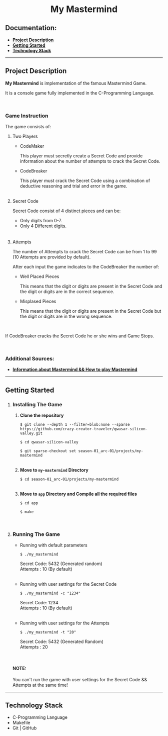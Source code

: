 <h1 align="center">My Mastermind</h1>

<h2>Documentation:</h2>
<ul>
    <li><a href="#project-description"><b>Project Description</b></a></li>
    <li><a href="#getting-started"><b>Getting Started</b></a></li>
    <li><a href="#technology-stack"><b>Technology Stack</b></a></li>
</ul>
<hr>

<!--Project Description-->
<div>
    <h2>Project Description</h2>
    <p><b>My Mastermind</b> is implementation of the famous Mastermind Game.</p>
    <p>It is a console game fully implemented in the C-Programming Language.</p><br>
    <h3>Game Instruction</h3>
    <p>The game consists of:</p>
    <ol>
        <li>Two Players</li>
        <ul>
            <li>CodeMaker</li>
            <p>This player must secretly сreate a Secret Code and provide information about the number of attempts to crack the Secret Code.</p>
            <li>CodeBreaker</li>
            <p>This player must crack the Secret Code using a combination of deductive reasoning and trial and error in the game.</p>
        </ul><br>
        <li>Secret Code</li>
        <p>Secret Code consist of 4 distinct pieces and can be:</p>
        <ul>
            <li>Only digits from 0-7.</li>
            <li>Only 4 Different digits.</li>
        </ul><br><br>
        <li>Attempts</li>
        <p>The number of Attempts to crack the Secret Code can be from 1 to 99 (10 Attempts are provided by default).</p>
        <p>After each input the game indicates to the CodeBreaker the number of:</p>
        <ul>
            <li>Well Placed Pieces</li>
            <p>This means that the digit or digits are present in the Secret Code and the digit or digits are in the correct sequence.</p>
            <li>Misplased Pieces</li>
            <p>This means that the digit or digits are present in the Secret Code but the digit or digits are in the wrong sequence.</p>
        </ul>
    </ol><br>
    <p>If CodeBreaker cracks the Secret Code he or she wins and Game Stops.</p><br>
    <h3>Additional Sources:</h3>
    <ul>
        <li><a href="https://www.youtube.com/watch?v=wsYPsrzCKiA"><b>Information about Mastermind && How to play Mastermind</b></a></li>
    </ul>
</div>
<hr>

<!--Getting Started-->
<div>
    <h2>Getting Started</h2>
    <ol type="1">
        <li><h3>Installing The Game</h3></li>
        <ol type="1">
            <li><b>Clone the repository</b></li>
                <p><code>$ git clone --depth 1 --filter=blob:none --sparse https://github.com/crazy-creator-traveler/qwasar-silicon-valley.git</code></p>
                <p><code>$ cd qwasar-silicon-valley</code></p>
                <p><code>$ git sparse-checkout set season-01_arc-01/projects/my-mastermind</code></p><br>
            <li><b>Move to <code>my-mastermind</code> Directory</b></li>
                <p><code>$ cd season-01_arc-01/projects/my-mastermind</code></p><br>
            <li><b>Move to <code>app</code> Directory and Compile all the required files</b></li>
                <p><code>$ cd app</code></p>
                <p><code>$ make</code></p>
        </ol><br>
        <li><h3>Running The Game</h3></li>
        <ul>
            <li>Running with default parameters</li>
                <p><code>$ ./my_mastermind</code></p>
                <p> Secret Code: 5432 (Generated random)<br>
                    Attempts   : 10 (By default)
                </p><br>
            <li>Running with user settings for the Secret Code</li>
                <p><code>$ ./my_mastermind -c "1234"</code></p>
                <p> Secret Code: 1234<br>
                    Attempts   : 10 (By default)
                </p><br>
            <li>Running with user settings for the Attempts</li>
                <p><code>$ ./my_mastermind -t "20"</code></p>
                <p> Secret Code: 5432 (Generated Random)<br>
                Attempts   : 20
                </p>
        </ul><br>
        <h4>NOTE:</h4>
        <p>You can't run the game with user settings for the Secret Code && Attempts at the same time!</p>
    </ol>
</div>
<hr>

<!--Technology Stack-->
<div>
    <h2>Technology Stack</h2>
    <ul>
        <li>C-Programming Language</li>
        <li>Makefile</li>
        <li>Git | GitHub</li>
    </ul>
</div>